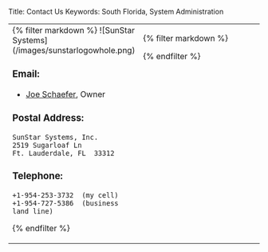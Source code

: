 Title: Contact Us
Keywords: South Florida, System Administration

<table style="width: 100%">
<tr><td style="width: 50%" valign="top">
{% filter markdown %}
![SunStar Systems](/images/sunstarlogowhole.png)

### Email:

- [Joe Schaefer](mailto:joe@sunstarsys.com), Owner

### Postal Address:

    SunStar Systems, Inc.
    2519 Sugarloaf Ln
    Ft. Lauderdale, FL  33312

### Telephone:

    +1-954-253-3732  (my cell)
    +1-954-727-5386  (business land line)

{% endfilter %}

</td><td style="width: 50%" valign="top">

{% filter markdown %}
<!--
### Twitter:

<a class="twitter-timeline" href="https://twitter.com/joesuf" data-widget-id="484825803566235648">Tweets by @joesuf</a>
<script>!function(d,s,id){var js,fjs=d.getElementsByTagName(s)[0],p=/^http:/.test(d.location)?'http':'https';if(!d.getElementById(id)){js=d.createElement(s);js.id=id;js.src=p+"://platform.twitter.com/widgets.js";fjs.parentNode.insertBefore(js,fjs);}}(document,"script","twitter-wjs");</script>
-->
{% endfilter %}

</td></tr></table>
